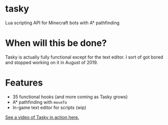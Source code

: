 # tasky
Lua scripting API for Minecraft bots with A* pathfinding

# When will this be done?

Tasky is actually fully functional except for the text editor. I sort of got bored and stopped working on it in August of 2019.

# Features

- 35 functional hooks (and more coming as Tasky grows)
- A* pathfinding with `moveTo`
- In-game text editor for scripts (wip)

[See a video of Tasky in action here.](https://youtu.be/mc7sJNHEs50)
